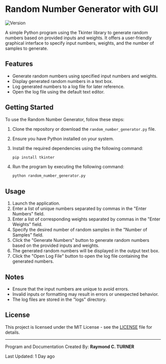 # Random Number Generator with GUI

![Version](https://img.shields.io/badge/version-0.2.0-blue)

A simple Python program using the Tkinter library to generate random numbers based on provided inputs and weights. It offers a user-friendly graphical interface to specify input numbers, weights, and the number of samples to generate.

## Features

- Generate random numbers using specified input numbers and weights.
- Display generated random numbers in a text box.
- Log generated numbers to a log file for later reference.
- Open the log file using the default text editor.

## Getting Started

To use the Random Number Generator, follow these steps:

1. Clone the repository or download the `random_number_generator.py` file.
2. Ensure you have Python installed on your system.
3. Install the required dependencies using the following command:

   ```bash
   pip install tkinter
   ```

4. Run the program by executing the following command:

   ```bash
   python random_number_generator.py
   ```

## Usage

1. Launch the application.
2. Enter a list of unique numbers separated by commas in the "Enter Numbers" field.
3. Enter a list of corresponding weights separated by commas in the "Enter Weights" field.
4. Specify the desired number of random samples in the "Number of Samples" field.
5. Click the "Generate Numbers" button to generate random numbers based on the provided inputs and weights.
6. The generated random numbers will be displayed in the output text box.
7. Click the "Open Log File" button to open the log file containing the generated numbers.

## Notes

- Ensure that the input numbers are unique to avoid errors.
- Invalid inputs or formatting may result in errors or unexpected behavior.
- The log files are stored in the "logs" directory.

## License

This project is licensed under the MIT License - see the [LICENSE](LICENSE) file for details.

---

Program and Documentation Created By: **Raymond C. TURNER**

Last Updated: 1 Day ago

